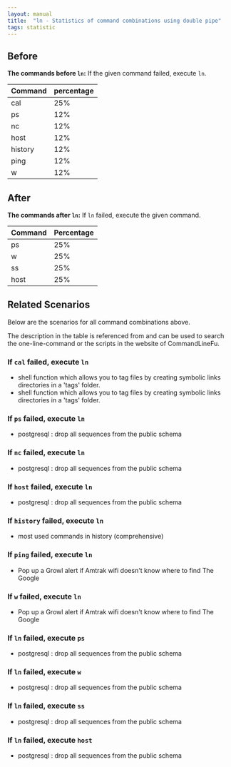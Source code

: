```yaml
---
layout: manual
title:  "ln - Statistics of command combinations using double pipe"
tags: statistic
---
```


## Before

__The commands before `ln`:__ If the given command failed, execute `ln`.

| Command | percentage |
|--------|--------|
| cal | 25% |
| ps | 12% |
| nc | 12% |
| host | 12% |
| history | 12% |
| ping | 12% |
| w | 12% |



## After

__The commands after `ln`:__ If `ln` failed, execute the given command.

| Command | Percentage | 
|-------|--------|
| ps | 25% |
| w | 25% |
| ss | 25% |
| host | 25% |



## Related Scenarios

Below are the scenarios for all command combinations above.

The description in the table is referenced from and can be used to search the one-line-command or the scripts in the website of CommandLineFu.


### If `cal` failed, execute `ln`

- shell function which allows you to tag files by creating symbolic links directories in a 'tags' folder.
- shell function which allows you to tag files by creating symbolic links directories in a 'tags' folder.

            
### If `ps` failed, execute `ln`

- postgresql : drop all sequences from the public schema

            
### If `nc` failed, execute `ln`

- postgresql : drop all sequences from the public schema

            
### If `host` failed, execute `ln`

- postgresql : drop all sequences from the public schema

            
### If `history` failed, execute `ln`

- most used commands in history (comprehensive)

            
### If `ping` failed, execute `ln`

- Pop up a Growl alert if Amtrak wifi doesn't know where to find The Google

            
### If `w` failed, execute `ln`

- Pop up a Growl alert if Amtrak wifi doesn't know where to find The Google

            


### If `ln` failed, execute `ps`

- postgresql : drop all sequences from the public schema

            
### If `ln` failed, execute `w`

- postgresql : drop all sequences from the public schema

            
### If `ln` failed, execute `ss`

- postgresql : drop all sequences from the public schema

            
### If `ln` failed, execute `host`

- postgresql : drop all sequences from the public schema

            
